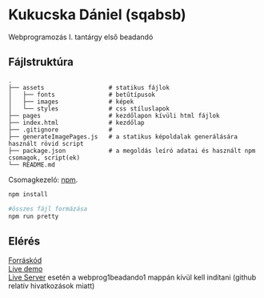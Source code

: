 # Kukucska Dániel (sqabsb)

Webprogramozás I. tantárgy első beadandó

## Fájlstruktúra
    .
    ├── assets                  # statikus fájlok
    │   ├── fonts               # betűtípusok
    │   ├── images              # képek
    │   └── styles              # css stíluslapok
    ├── pages                   # kezdőlapon kívüli html fájlok
    ├── index.html              # kezdőlap
    ├── .gitignore              #
    ├── generateImagePages.js   # a statikus képoldalak generálására használt rövid script
    ├── package.json            # a megoldás leíró adatai és használt npm csomagok, script(ek)
    └── README.md
Csomagkezeló: [npm](https://www.npmjs.com).

```bash
npm install
```
```bash
#összes fájl formázása
npm run pretty
```
## Elérés
[Forráskód](https://github.com/danielkukucska/webprog1beadando1)
\
[Live demo](https://danielkukucska.github.io/webprog1beadando1/)
\
[Live Server](https://marketplace.visualstudio.com/items?itemName=ritwickdey.LiveServer) esetén a webprog1beadando1 mappán kívül kell indítani (github relatív hivatkozások miatt)